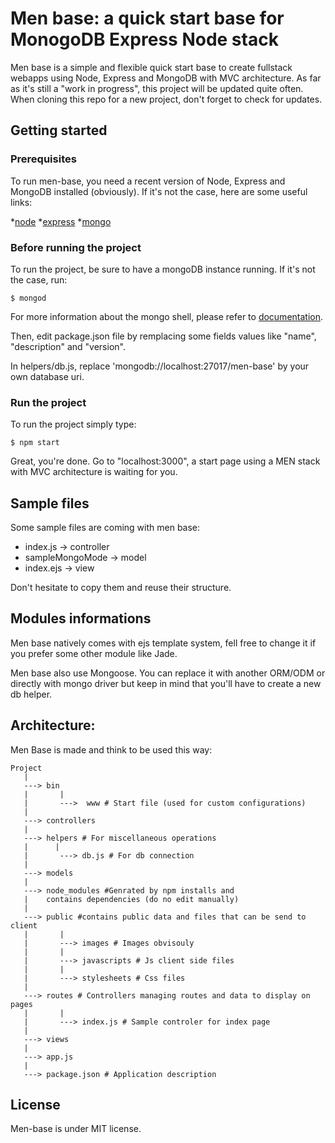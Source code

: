 # Men base: a quick start base for MonogoDB Express Node stack

Men base is a simple and flexible quick start base to create fullstack webapps using Node, Express and MongoDB with MVC architecture. As far as it's still a "work in progress", this project will be updated quite often. When cloning this repo for a new project, don't forget to check for updates.

## Getting started

### Prerequisites

To run men-base, you need a recent version of Node, Express and MongoDB installed (obviously). If it's not the case, here are some useful links:

*[node](https://nodejs.org)
*[express](http://expressjs.com)
*[mongo](https://docs.mongodb.com/manual/installation)

### Before running the project

To run the project, be sure to have a mongoDB instance running. If it's not the case, run: 
```
$ mongod
```
For more information about the mongo shell, please refer to [documentation](https://docs.mongodb.com/manual/).

Then, edit package.json file by remplacing some fields values like "name", "description" and "version".

In helpers/db.js, replace 'mongodb://localhost:27017/men-base' by your own database uri.

### Run the project

To run the project simply type:
```
$ npm start
```

Great, you're done. Go to "localhost:3000", a start page using a MEN stack with MVC architecture is waiting for you.

## Sample files

Some sample files are coming with men base: 
* index.js -> controller
* sampleMongoMode -> model
* index.ejs -> view

 Don't hesitate to copy them and reuse their structure.

## Modules informations

Men base natively comes with ejs template system, fell free to change it if you prefer some other module like Jade.

Men base also use Mongoose. You can replace it with another ORM/ODM or directly with mongo driver but keep in mind that you'll have to create a new db helper.


## Architecture:

Men Base is made and think to be used this way:

```
Project
   |
   ---> bin
   |       |
   |       --->  www # Start file (used for custom configurations)
   |
   ---> controllers
   |
   ---> helpers # For miscellaneous operations
   |      |
   |       ---> db.js # For db connection
   |
   ---> models
   |
   ---> node_modules #Genrated by npm installs and 
   |    contains dependencies (do no edit manually)
   |
   ---> public #contains public data and files that can be send to client
   |       |
   |       ---> images # Images obvisouly
   |       |
   |       ---> javascripts # Js client side files
   |       |
   |       ---> stylesheets # Css files
   |
   ---> routes # Controllers managing routes and data to display on pages
   |       |
   |       ---> index.js # Sample controler for index page
   |
   ---> views
   |
   ---> app.js
   |
   ---> package.json # Application description
```

## License

Men-base is under MIT license.